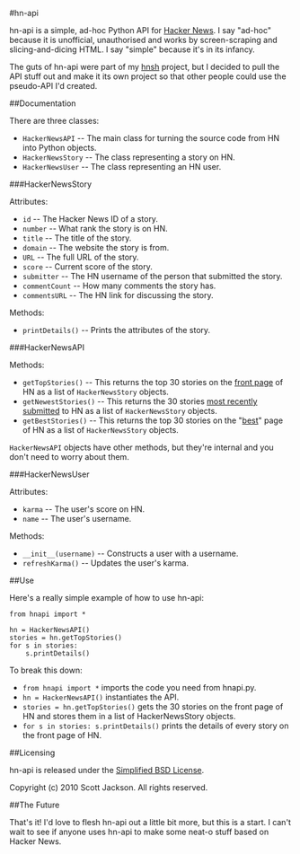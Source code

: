 #hn-api

hn-api is a simple, ad-hoc Python API for [Hacker News][hn]. I say "ad-hoc" because it is unofficial, unauthorised and works by screen-scraping and slicing-and-dicing HTML. I say "simple" because it's in its infancy.

The guts of hn-api were part of my [hnsh][] project, but I decided to pull the API stuff out and make it its own project so that other people could use the pseudo-API I'd created.

[hn]: http://news.ycombinator.com
[hnsh]: http://github.com/scottjacksonx/hnsh/

##Documentation

There are three classes:

- `HackerNewsAPI` -- The main class for turning the source code from HN into Python objects.
- `HackerNewsStory` -- The class representing a story on HN.
- `HackerNewsUser` -- The class representing an HN user.

###HackerNewsStory

Attributes:

- `id` -- The Hacker News ID of a story.
- `number` -- What rank the story is on HN.
- `title` -- The title of the story.
- `domain` -- The website the story is from.
- `URL` -- The full URL of the story.
- `score` -- Current score of the story.
- `submitter` -- The HN username of the person that submitted the story.
- `commentCount` -- How many comments the story has.
- `commentsURL` -- The HN link for discussing the story.

Methods:

- `printDetails()` -- Prints the attributes of the story.

###HackerNewsAPI

Methods:

- `getTopStories()` -- This returns the top 30 stories on the [front page][hn] of HN as a list of `HackerNewsStory` objects.
- `getNewestStories()` -- This returns the 30 stories [most recently submitted][newest] to HN as a list of `HackerNewsStory` objects.
- `getBestStories()` -- This returns the top 30 stories on the "[best][best]" page of HN as a list of `HackerNewsStory` objects.

`HackerNewsAPI` objects have other methods, but they're internal and you don't need to worry about them.

[best]: http://news.ycombinator.com/best
[newest]: http://news.ycombinator.com/newest

###HackerNewsUser

Attributes:

- `karma` -- The user's score on HN.
- `name` -- The user's username.

Methods:

- `__init__(username)` -- Constructs a user with a username.
- `refreshKarma()` -- Updates the user's karma.


##Use

Here's a really simple example of how to use hn-api:

	from hnapi import *
	
	hn = HackerNewsAPI()
	stories = hn.getTopStories()
	for s in stories:
		s.printDetails()
		
To break this down:

- `from hnapi import *` imports the code you need from hnapi.py.
- `hn = HackerNewsAPI()` instantiates the API.
- `stories = hn.getTopStories()` gets the 30 stories on the front page of HN and stores them in a list of HackerNewsStory objects.
- `for s in stories: s.printDetails()` prints the details of every story on the front page of HN.


##Licensing

hn-api is released under the [Simplified BSD License](http://en.wikipedia.org/wiki/BSD_licenses#2-clause_license_.28.22Simplified_BSD_License.22_or_.22FreeBSD_License.22.29).

Copyright (c) 2010 Scott Jackson. All rights reserved.


##The Future

That's it! I'd love to flesh hn-api out a little bit more, but this is a start. I can't wait to see if anyone uses hn-api to make some neat-o stuff based on Hacker News.

